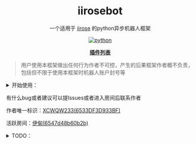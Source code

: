 <div align="center">
  
# iirosebot

一个适用于 [iirose](https://iirose.com) 的python异步机器人框架

</div>

<p align="center">
  <a href="https://www.python.org/">
    <img src="https://img.shields.io/static/v1?label=python&message=3.11.4&color=blue" alt="python">
  </a>
</P>

<p align="center"><a href="https://github.com/XCWQW1/iirosebot-plugins/blob/main/data/README.md"><strong>插件列表</strong></a></p>

> 用户使用本框架做出任何行为作者不可控，产生的后果框架作者概不负责，包括但不限于使用本框架时机器人账户封号等

<details>
<summary>开始使用：</summary>

- ### 1, 克隆本项目
  ```
  git clone https://github.com/XCWQW1/iirosebot.git
  ```


- ### 2, 安装所需库

  进入克隆后的目录执行```pip install -r requirements.txt``` 

- ### 3, 创建或使用已有的iirose账号
  
  >机器人账号标识需向Ruby申请

  访问[iirose](https://iirose.com)创建一个账号，记住用户名以及密码备用

- ### 4, 初始化
  请先执行```python main.py```初始化后再进行操作
  
- ### 4, 配置
  打开 config>config.ini 文件
  按配置文件中的注释配置每个参数，配置文件中的密码不需要md5格式
  
- ### 6, 编写插件 （可选）
	>示例的插件 iirose_example.py iirose_flow_master.py

- ### 7, 启动
  >第一次运行会停止1次要求重启，用于初始化配置文件等
  
  执行 `python main.py`

- ### 8, 调试
  >可以私聊机器人发送 `.插件` 获取插件管理菜单，提示无权请检查配置文件中的主人标识是否正确
  ### 感谢使用

</details>


有什么bug或者建议可以提Issues或者进入房间后联系作者

作者唯一标识：[XCWQW233(6533DF3D933BF)](https://iirose.com/#s=6533df3d933bf&act=i:6533df3d933bf)

活跃房间：[伊甸(6547d48b60b2b)](https://iirose.com/#s=6533df3d933bf&r=6547d48b60b2b)

<details>
<summary>TODO：</summary>

  > 作者很懒，如果你希望添加某个功能可以提交issues，作者看到后会尝试制作

  - #### 插件API
    - [x] 发送房间消息
    - [x] 发送私聊消息
    - [x] 发送弹幕消息
    - [x] 解析邮件
    - [x] 发送邮件
    - [ ] 引用消息
    - [x] 上传文件
    - [x] 撤回消息
  
  - #### 事件处理
    - 房间
      - [x] 房间消息
      - [x] 用户移动
      - [x] 用户加入
      - [X] 用户退出
      - [x] 撤回消息
    - 私聊
      - [x] 私聊消息
      - [x] 撤回消息
    - 弹幕
      - [x] 弹幕消息
  
  - #### 框架外部调用
    - [ ] http api
    - [ ] webhook
    - [ ] 正向ws
    - [ ] 反向ws
  
  - #### 框架
    - [x] 插件管理器
    - [x] 插件指令注册
    - [x] 插件搜索

</details>
